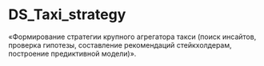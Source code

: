 # DS_Taxi_strategy
«Формирование стратегии крупного агрегатора такси (поиск инсайтов, проверка гипотезы, составление рекомендаций стейкхолдерам, построение предиктивной модели)».
